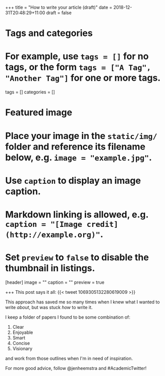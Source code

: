 +++
title = "How to write your article (draft)"
date = 2018-12-31T20:48:29+11:00
draft = false

# Tags and categories
# For example, use `tags = []` for no tags, or the form `tags = ["A Tag", "Another Tag"]` for one or more tags.
tags = []
categories = []

# Featured image
# Place your image in the `static/img/` folder and reference its filename below, e.g. `image = "example.jpg"`.
# Use `caption` to display an image caption.
#   Markdown linking is allowed, e.g. `caption = "[Image credit](http://example.org)"`.
# Set `preview` to `false` to disable the thumbnail in listings.
[header]
image = ""
caption = ""
preview = true

+++
This post says it all:
{{< tweet 1069305132280619009 >}}

This approach has saved me so many times when I knew what I wanted to write _about_, but was stuck _how_ to write it.

I keep a folder of papers I found to be some combination of:

1. Clear
2. Enjoyable
3. Smart
4. Concise
5. Visionary

and work from those outlines when I'm in need of inspiration.

For more good advice, follow @jenheemstra and #AcademicTwitter!
